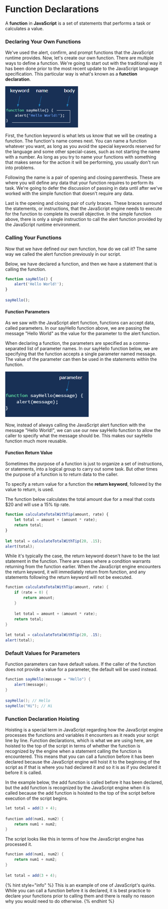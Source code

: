 # Function Declarations

A **function** in **JavaScript** is a set of statements that performs a task or calculates a value.

### Declaring Your Own Functions

We've used the alert, confirm, and prompt functions that the JavaScript runtime provides. Now, let's create our own function. There are multiple ways to define a function. We're going to start out with the traditional way it has been done prior to the most recent update to the JavaScript language specification. This particular way is what's known as a **function declaration**.

![](../.gitbook/assets/capture%20%281%29.png)

First, the function keyword is what lets us know that we will be creating a function. The function's name comes next. You can name a function whatever you want, as long as you avoid the special keywords reserved for the language and some other special-cases, such as not starting the name with a number. As long as you try to name your functions with something that makes sense for the action it will be performing, you usually don't run into problems. 

Following the name is a pair of opening and closing parenthesis. These are where you will define any data that your function requires to perform its task. We're going to defer the discussion of passing in data until after we've worked with the simple function that doesn't require any data.

Last is the opening and closing pair of curly braces. These braces surround the statements, or instructions, that the JavaScript engine needs to execute for the function to complete its overall objective. In the simple function above, there is only a single instruction to call the alert function provided by the JavaScript runtime environment.

### Calling Your Functions

Now that we have defined our own function, how do we call it? The same way we called the alert function previously in our script. 

Below, we have declared a function, and then we have a statement that is calling the function.

```javascript
function sayHello() {
    alert('Hello World!');
}

sayHello();
```

#### Function Parameters

As we saw with the JavaScript alert function, functions can accept data, called parameters. In our sayHello function above, we are passing the message "Hello World" as the value for the parameter to the alert function. 

When declaring a function, the parameters are specified as a comma-separated list of parameter names. In our sayHello function below,  we are specifying that the function accepts a single parameter named message. The value of the parameter can then be used in the statements within the function.

![](../.gitbook/assets/capture.png)

Now, instead of always calling the JavaScript alert function with the message "Hello World!", we can use our new sayHello function to allow the caller to specify what the message should be.  This makes our sayHello function much more reusable.

#### Function Return Value

Sometimes the purpose of a function is just to organize a set of instructions, or statements, into a logical group to carry out some task. But other times the purpose of a function is to return data to the caller.

To specify a return value for a function the **return keyword**, followed by the value to return, is used.

The function below calculates the total amount due for a meal that costs $20 and will use a 15% tip rate.

```javascript
function calculateTotalWithTip(amount, rate) {
    let total = amount + (amount * rate);
    return total;
}

let total = calculateTotalWithTip(20, .15);
alert(total);
```

While it's typically the case, the return keyword doesn't have to be the last statement in the function. There are cases where a condition warrants returning from the function earlier. When the JavaScript engine encounters the return keyword, it will immediately return from function, and any statements following the return keyword will not be executed.

```csharp
function calculateTotalWithTip(amount, rate) {
    if (rate = 0) {
        return amount;
    }
    
    let total = amount + (amount * rate);
    return total;
}

let total = calculateTotalWithTip(20, .15);
alert(total);
```

### Default Values for Parameters

Function parameters can have default values. If the caller of the function does not provide a value for a parameter, the default will be used instead.

```csharp
function sayHello(message = "Hello") {
    alert(message);
}

sayHello(); // Hello
sayHello("Hi"); // Hi
```

### Function Declaration Hoisting

Hoisting is a special term in JavaScript regarding how the JavaScript engine processes the functions and variables it encounters as it reads your script line by line. Function declarations, which is what we are using here, are hoisted to the top of the script in terms of whether the function is recognized by the engine when a statement calling the function is encountered. This means that you can call a function before it has been declared because the JavaScript engine will hoist it to the beginning of the script as if that is where you had declared it and so it is as if you declared it before it is called.

In the example below, the add function is called before it has been declared, but the add function is recognized by the JavaScript engine when it is called because the add function is hoisted to the top of the script before execution of the script begins.

```csharp
let total = add(3 + 4);

function add(num1, num2) {
    return num1 + num2;
}
```

The script looks like this in terms of how the JavaScript engine has processed it.

```csharp
function add(num1, num2) {
    return num1 + num2;
}

let total = add(3 + 4);
```

{% hint style="info" %}
This is an example of one of JavaScript's quirks. While you can call a function before it is declared, it is best practice to declare your functions prior to calling them and there is really no reason why you would need to do otherwise.
{% endhint %}


